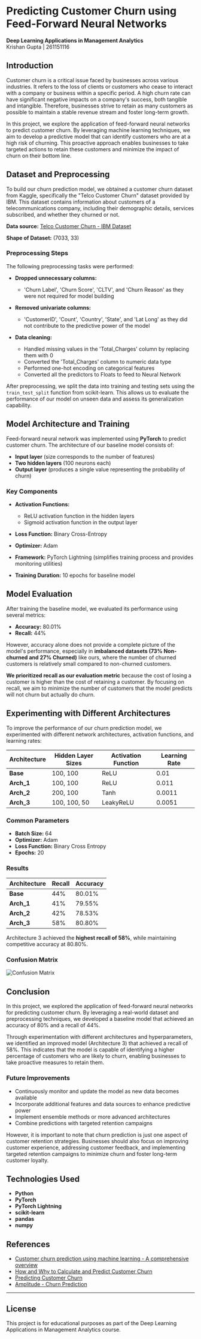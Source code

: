 # Predicting Customer Churn using Feed-Forward Neural Networks

**Deep Learning Applications in Management Analytics**  
Krishan Gupta | 261151116

## Introduction

Customer churn is a critical issue faced by businesses across various industries. It refers to the loss of clients or customers who cease to interact with a company or business within a specific period. A high churn rate can have significant negative impacts on a company's success, both tangible and intangible. Therefore, businesses strive to retain as many customers as possible to maintain a stable revenue stream and foster long-term growth.

In this project, we explore the application of feed-forward neural networks to predict customer churn. By leveraging machine learning techniques, we aim to develop a predictive model that can identify customers who are at a high risk of churning. This proactive approach enables businesses to take targeted actions to retain these customers and minimize the impact of churn on their bottom line.

## Dataset and Preprocessing

To build our churn prediction model, we obtained a customer churn dataset from Kaggle, specifically the "Telco Customer Churn" dataset provided by IBM. This dataset contains information about customers of a telecommunications company, including their demographic details, services subscribed, and whether they churned or not.

**Data source:** [Telco Customer Churn - IBM Dataset](https://www.kaggle.com/yeanzc/telco-customer-churn-ibm-dataset)

**Shape of Dataset:** (7033, 33)

### Preprocessing Steps

The following preprocessing tasks were performed:

- **Dropped unnecessary columns:**
  - 'Churn Label', 'Churn Score', 'CLTV', and 'Churn Reason' as they were not required for model building

- **Removed univariate columns:**
  - 'CustomerID', 'Count', 'Country', 'State', and 'Lat Long' as they did not contribute to the predictive power of the model

- **Data cleaning:**
  - Handled missing values in the 'Total_Charges' column by replacing them with 0
  - Converted the 'Total_Charges' column to numeric data type
  - Performed one-hot encoding on categorical features
  - Converted all the predictors to Floats to feed to Neural Network

After preprocessing, we split the data into training and testing sets using the `train_test_split` function from scikit-learn. This allows us to evaluate the performance of our model on unseen data and assess its generalization capability.

## Model Architecture and Training

Feed-forward neural network was implemented using **PyTorch** to predict customer churn. The architecture of our baseline model consists of:
- **Input layer** (size corresponds to the number of features)
- **Two hidden layers** (100 neurons each)
- **Output layer** (produces a single value representing the probability of churn)

### Key Components

- **Activation Functions:**
  - ReLU activation function in the hidden layers
  - Sigmoid activation function in the output layer

- **Loss Function:** Binary Cross-Entropy

- **Optimizer:** Adam

- **Framework:** PyTorch Lightning (simplifies training process and provides monitoring utilities)

- **Training Duration:** 10 epochs for baseline model

## Model Evaluation

After training the baseline model, we evaluated its performance using several metrics:

- **Accuracy:** 80.01%
- **Recall:** 44%

However, accuracy alone does not provide a complete picture of the model's performance, especially in **imbalanced datasets (73% Non-churned and 27% Churned)** like ours, where the number of churned customers is relatively small compared to non-churned customers.

**We prioritized recall as our evaluation metric** because the cost of losing a customer is higher than the cost of retaining a customer. By focusing on recall, we aim to minimize the number of customers that the model predicts will not churn but actually do churn.

## Experimenting with Different Architectures

To improve the performance of our churn prediction model, we experimented with different network architectures, activation functions, and learning rates:

| Architecture | Hidden Layer Sizes | Activation Function | Learning Rate |
|-------------|-------------------|---------------------|---------------|
| **Base** | 100, 100 | ReLU | 0.01 |
| **Arch_1** | 100, 100 | ReLU | 0.011 |
| **Arch_2** | 200, 100 | Tanh | 0.0011 |
| **Arch_3** | 100, 100, 50 | LeakyReLU | 0.0051 |

### Common Parameters

- **Batch Size:** 64
- **Optimizer:** Adam
- **Loss Function:** Binary Cross Entropy
- **Epochs:** 20

### Results

| Architecture | Recall | Accuracy |
|-------------|--------|----------|
| **Base** | 44% | 80.01% |
| **Arch_1** | 41% | 79.55% |
| **Arch_2** | 42% | 78.53% |
| **Arch_3** | 58% | 80.80% |

Architecture 3 achieved the **highest recall of 58%**, while maintaining competitive accuracy at 80.80%.

### Confusion Matrix

![Confusion Matrix](confusion_matrix.png)


## Conclusion

In this project, we explored the application of feed-forward neural networks for predicting customer churn. By leveraging a real-world dataset and preprocessing techniques, we developed a baseline model that achieved an accuracy of 80% and a recall of 44%.

Through experimentation with different architectures and hyperparameters, we identified an improved model (Architecture 3) that achieved a recall of 58%. This indicates that the model is capable of identifying a higher percentage of customers who are likely to churn, enabling businesses to take proactive measures to retain them.

### Future Improvements

- Continuously monitor and update the model as new data becomes available
- Incorporate additional features and data sources to enhance predictive power
- Implement ensemble methods or more advanced architectures
- Combine predictions with targeted retention campaigns

However, it is important to note that churn prediction is just one aspect of customer retention strategies. Businesses should also focus on improving customer experience, addressing customer feedback, and implementing targeted retention campaigns to minimize churn and foster long-term customer loyalty.

## Technologies Used

- **Python**
- **PyTorch**
- **PyTorch Lightning**
- **scikit-learn**
- **pandas**
- **numpy**

## References

- [Customer churn prediction using machine learning - A comprehensive overview](https://www.leewayhertz.com/ai-and-ml-in-customer-churn-prediction/)
- [How and Why to Calculate and Predict Customer Churn](https://www.pecan.ai/blog/how-why-churn-analysis-prediction/)
- [Predicting Customer Churn](https://www.avaus.com/blog/predicting-customer-churn/)
- [Amplitude - Churn Prediction](https://amplitude.com/blog/churn-prediction)

---

## License

This project is for educational purposes as part of the Deep Learning Applications in Management Analytics course.
